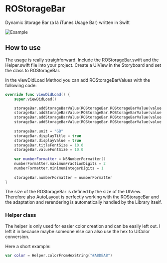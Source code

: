 # ROStorageBar
Dynamic Storage Bar (a là iTunes Usage Bar) written in Swift

![Example](http://prine.ch//ROStorageBarExample.png "Screenshot of the ROStorageBar")

## How to use
The usage is really straighforward. Include the ROStorageBar.swift and the Helper.swift file into your project. Create a UIView in the Storyboard and set the class to ROStorageBar.

In the viewDidLoad Method you can add ROStorageBarValues with the following code:
```Swift
override func viewDidLoad() {
    super.viewDidLoad()

    storageBar.addStorageBarValue(ROStorageBar.ROStorageBarValue(value: 0.2, title: "Offline Data", color: Helper.colorFromHexString("#FFABAB")))
    storageBar.addStorageBarValue(ROStorageBar.ROStorageBarValue(value: 0.15, title: "Favorites", color: Helper.colorFromHexString("#FFD29B")))
    storageBar.addStorageBarValue(ROStorageBar.ROStorageBarValue(value: 0.3, title: "Test", color: Helper.colorFromHexString("#c3c3c3")))
    storageBar.addStorageBarValue(ROStorageBar.ROStorageBarValue(value: 0.8, title: "Free", color: Helper.colorFromHexString("#A8DBA8")))
    
    storageBar.unit = "GB"
    storageBar.displayTitle = true
    storageBar.displayValue = true
    storageBar.titleFontSize = 10.0
    storageBar.valueFontSize = 10.0
    
    var numberFormatter = NSNumberFormatter()
    numberFormatter.maximumFractionDigits = 2
    numberFormatter.minimumIntegerDigits = 1
    
    storageBar.numberFormatter = numberFormatter
}
```

The size of the ROStorageBar is defined by the size of the UIView. Therefore also AutoLayout is perfectly working with the ROStorageBar and the adaptation and rerendering is automatically handled by the Library itself.

### Helper class
The helper is only used for easier color creation and can be easily left out. I left it in because maybe someone else can also use the hex to UIColor conversion.

Here a short example:
```Swift
var color = Helper.colorFromHexString("#A8DBA8")
```
